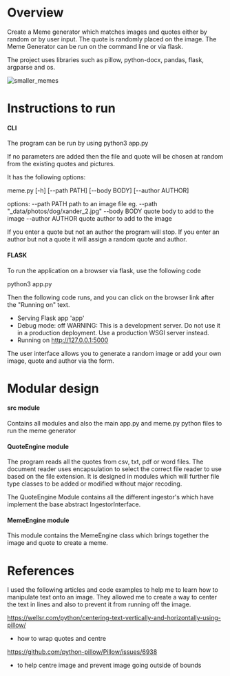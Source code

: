 # Overview

Create a Meme generator which matches images and quotes either by random or by user input. The quote is randomly placed on the image. The Meme Generator can be run on the command line or via flask.

The project uses libraries such as pillow, python-docx, pandas, flask, argparse and os.

![smaller_memes](https://github.com/user-attachments/assets/d95e1f3d-7ab9-4ab1-bab0-cc23907faed3)

# Instructions to run

#### CLI

The program can be run by using python3 app.py

If no parameters are added then the file and quote will be chosen at random from the existing quotes and pictures.

It has the following options:

meme.py [-h] [--path PATH] [--body BODY] [--author AUTHOR]

options:
  --path PATH      path to an image file eg. --path "_data/photos/dog/xander_2.jpg"
  --body BODY      quote body to add to the image
  --author AUTHOR  quote author to add to the image

If you enter a quote but not an author the program will stop.
If you enter an author but not a quote it will assign a random quote and author.

#### FLASK

To run the application on a browser via flask, use the following code

python3 app.py

Then the following code runs, and you can click on the browser link after the "Running on" text.

 * Serving Flask app 'app'
 * Debug mode: off
WARNING: This is a development server. Do not use it in a production deployment. Use a production WSGI server instead.
 * Running on http://127.0.0.1:5000


The user interface allows you to generate a random image or add your own image, quote and author via the form.


# Modular design


#### src module

Contains all modules and also the main app.py and meme.py python files to run the meme generator

#### QuoteEngine module

The program reads all the quotes from csv, txt, pdf or word files. The document reader uses encapsulation to select the 
correct file reader to use based on the file extension. It is designed in modules which will further file type classes 
to be added or modified without major recoding. 

The QuoteEngine Module contains all the different ingestor's which have implement the base abstract IngestorInterface.

#### MemeEngine module

This module contains the MemeEngine class which brings together the image and quote to create a meme.

# References

I used the following articles and code examples to help me to learn how to manipulate text onto an image. 
They allowed me to create a way to center the text in lines and also to prevent it from running off the image.

https://wellsr.com/python/centering-text-vertically-and-horizontally-using-pillow/
- how to wrap quotes and centre

https://github.com/python-pillow/Pillow/issues/6938
- to help centre image and prevent image going outside of bounds
